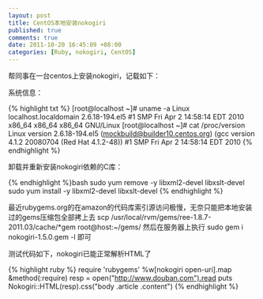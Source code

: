 ```yaml
---
layout: post
title: CentOS本地安装nokogiri
published: true
comments: true
date: 2011-10-20 16:45:09 +08:00
categories: [Ruby, nokogiri, CentOS]
---
```


帮同事在一台centos上安装nokogiri，记载如下：

系统信息：

{% highlight txt %}
[root@localhost ~]# uname -a
Linux localhost.localdomain 2.6.18-194.el5 #1 SMP Fri Apr 2 14:58:14 EDT 2010 x86_64 x86_64 x86_64 GNU/Linux
[root@localhost ~]# cat /proc/version 
Linux version 2.6.18-194.el5 (mockbuild@builder10.centos.org) (gcc version 4.1.2 20080704 (Red Hat 4.1.2-48)) #1 SMP Fri Apr 2 14:58:14 EDT 2010
{% endhighlight %}

卸载并重新安装nokogiri依赖的C库：

{% endhighlight %}bash
sudo yum remove -y libxml2-devel libxslt-devel
sudo yum install -y libxml2-devel libxslt-devel
{% endhighlight %}

最近rubygems.org的在amazon的代码库索引源访问极慢，无奈只能把本地安装过的gems压缩包全部拷上去
scp /usr/local/rvm/gems/ree-1.8.7-2011.03/cache/*gem root@host:~/gems/
然后在服务器上执行 sudo gem i nokogiri-1.5.0.gem  -l 即可

测试代码如下，nokogiri已能正常解析HTML了

{% highlight ruby %}
require 'rubygems'
%w[nokogiri open-uri].map &method(:require)
resp = open("http://www.douban.com").read
puts Nokogiri::HTML(resp).css("body .article .content")
{% endhighlight %}
